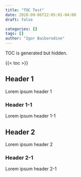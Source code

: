 ```yaml
---
title: "TOC Test"
date: 2020-09-06T22:05:01-04:00
draft: false

categories: []
tags: []
author: "Igor Baiborodine"
---
```


TOC is generated but hidden.

<!--more-->

{{< toc >}}

## Header 1
Lorem ipsum header 1

### Header 1-1
Lorem ipsum header 1-1

## Header 2
Lorem ipsum header 2

### Header 2-1
Lorem ipsum header 2-1
